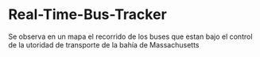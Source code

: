 # Real-Time-Bus-Tracker
Se observa en un mapa el recorrido de los buses que estan bajo el control de la utoridad de transporte de la bahía de Massachusetts
